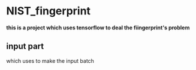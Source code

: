 # NIST_fingerprint
**this is a project which uses tensorflow to deal the fiingerprint's problem**

## input part
which uses to make the input batch

